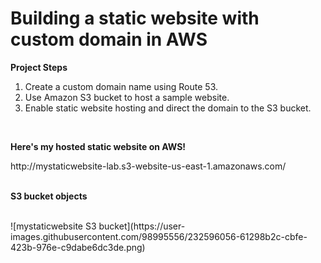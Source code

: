 <h1> Building a static website with custom domain in AWS </h1>

<b> Project Steps </b>
1. Create a custom domain name using Route 53. <br>
2. Use Amazon S3 bucket to host a sample website. <br>
3. Enable static website hosting and direct the domain to the S3 bucket. <br>
<br>
<p><b> Here's my hosted static website on AWS! </b></p>
http://mystaticwebsite-lab.s3-website-us-east-1.amazonaws.com/ <br>
<br>
<p><b> S3 bucket objects </b></p><br>
![mystaticwebsite S3 bucket](https://user-images.githubusercontent.com/98995556/232596056-61298b2c-cbfe-423b-976e-c9dabe6dc3de.png)
